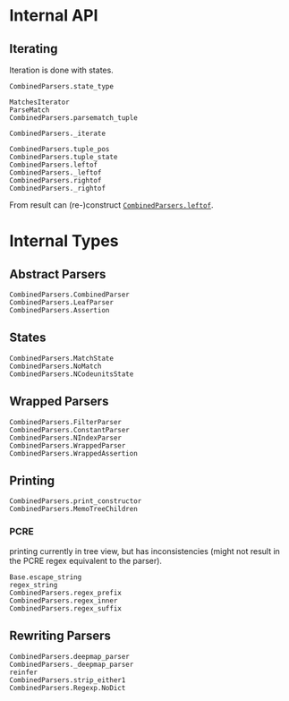 # Internal API
## Iterating
Iteration is done with states.
```@docs
CombinedParsers.state_type
```

```@docs
MatchesIterator
ParseMatch
CombinedParsers.parsematch_tuple
```

```@docs
CombinedParsers._iterate
```

```@docs
CombinedParsers.tuple_pos
CombinedParsers.tuple_state
CombinedParsers.leftof
CombinedParsers._leftof
CombinedParsers.rightof
CombinedParsers._rightof
```

From result can (re-)construct [`CombinedParsers.leftof`](@ref).
# Internal Types
## Abstract Parsers
```@docs
CombinedParsers.CombinedParser
CombinedParsers.LeafParser
CombinedParsers.Assertion
```

## States
```@docs
CombinedParsers.MatchState
CombinedParsers.NoMatch
CombinedParsers.NCodeunitsState
```

## Wrapped Parsers
```@docs
CombinedParsers.FilterParser
CombinedParsers.ConstantParser
CombinedParsers.NIndexParser
CombinedParsers.WrappedParser
CombinedParsers.WrappedAssertion
```

## Printing
```@docs
CombinedParsers.print_constructor
CombinedParsers.MemoTreeChildren
```

### PCRE
printing currently in tree view, but has inconsistencies (might not result in the PCRE regex equivalent to the parser).
```@docs
Base.escape_string
regex_string
CombinedParsers.regex_prefix
CombinedParsers.regex_inner
CombinedParsers.regex_suffix
```

## Rewriting Parsers
```@docs
CombinedParsers.deepmap_parser
CombinedParsers._deepmap_parser
reinfer
CombinedParsers.strip_either1
CombinedParsers.Regexp.NoDict
```

